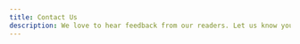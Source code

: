```yaml
---
title: Contact Us
description: We love to hear feedback from our readers. Let us know your thoughts about our site, suggestions for what you'd like to read about, or just write to say hello and tell us about your needs. 
---
```

